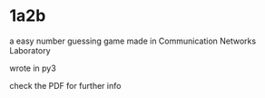 # 1a2b
a easy number guessing game made in Communication Networks Laboratory

wrote in py3

check the PDF for further info

